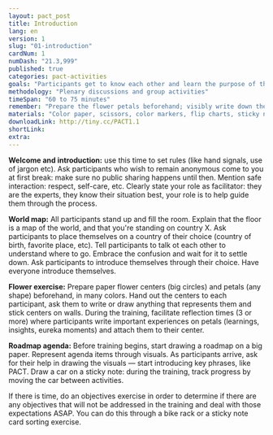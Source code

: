 ```yaml
---
layout: pact_post
title: Introduction
lang: en
version: 1
slug: "01-introduction"
cardNum: 1
numDash: "21.3,999"
published: true
categories: pact-activities
goals: "Participants get to know each other and learn the purpose of the training."
methodology: "Plenary discussions and group activities"
timeSpan: "60 to 75 minutes"
remember: "Prepare the flower petals beforehand; visibly write down the ground rules; everyone should make their reflection petal"
materials: "Color paper, scissors, color markers, flip charts, sticky notes"
downloadLink: http://tiny.cc/PACT1.1
shortLink:
extra:
---
```

**Welcome and introduction:** use this time to set rules (like hand signals, use of jargon etc). Ask participants who wish to remain anonymous come to you at first break: make sure no public sharing happens until then. Mention safe interaction: respect, self-care, etc. Clearly state your role as facilitator: they are the experts, they know their situation best, your role is to help guide them through the process.

**World map:** All participants stand up and fill the room. Explain that the floor is a map of the world, and that you're standing on country X. Ask participants to place themselves on a country of their choice (country of birth, favorite place, etc). Tell participants to talk ot each other to understand where to go. Embrace the confusion and wait for it to settle down. Ask participants to introduce themselves through their choice. Have everyone introduce themselves.

**Flower exercise:** Prepare paper flower centers (big circles) and petals (any shape) beforehand, in many colors. Hand out the centers to each participant, ask them to write or draw anything that represents them and stick centers on walls. During the training, facilitate reflection times (3 or more) where participants write important experiences on petals (learnings, insights, eureka moments) and attach them to their center.

**Roadmap agenda:** Before training begins, start drawing a roadmap on a big paper. Represent agenda items through visuals. As participants arrive, ask for their help in drawing the visuals — start introducing key phrases, like PACT. Draw a car on a sticky note: during the training, track progress by moving the car between activities.

<div class="cs-online" id="onlineContent" markdown="1">
If there is time, do an objectives exercise in order to determine if there are any objectives that will not be addressed in the training and deal with those expectations ASAP. You can do this through a bike rack or a sticky note card sorting exercise.
</div>
